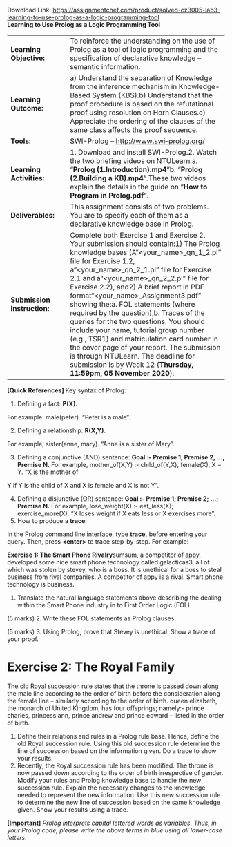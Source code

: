 Download Link: https://assignmentchef.com/product/solved-cz3005-lab3-learning-to-use-prolog-as-a-logic-programming-tool
<br>
<strong>Learning to Use Prolog as a Logic Programming Tool </strong>

<table width="601">

 <tbody>

  <tr>

   <td width="160"><strong>Learning Objective: </strong></td>

   <td width="441">To reinforce the understanding on the use of Prolog as a tool of logic programming and the specification of declarative knowledge – semantic information.<strong> </strong></td>

  </tr>

  <tr>

   <td width="160"><strong>Learning Outcome: </strong></td>

   <td width="441">a)     Understand the separation of Knowledge from the inference mechanism in Knowledge-Based System (KBS).b)    Understand that the proof procedure is based on the refutational proof using resolution on Horn Clauses.c)     Appreciate the ordering of the clauses of the same class affects the proof sequence. </td>

  </tr>

  <tr>

   <td width="160"><strong>Tools: </strong></td>

   <td width="441">SWI-Prolog – <a href="http://www.swi-prolog.org/">http://www.swi</a><a href="http://www.swi-prolog.org/">–</a><a href="http://www.swi-prolog.org/">prolog.org/</a></td>

  </tr>

  <tr>

   <td width="160"><strong>Learning Activities: </strong></td>

   <td width="441">1.     Download and install SWI-Prolog.2.     Watch the two briefing videos on NTULearn:a.    “<strong>Prolog (1.Introduction).mp4</strong>”b.    “<strong>Prolog (2.Building a KB).mp4</strong>“.These two videos explain the details in the guide on “<strong>How to Program in Prolog.pdf</strong>“. </td>

  </tr>

  <tr>

   <td width="160"><strong>Deliverables: </strong></td>

   <td width="441">This assignment consists of two problems. You are to specify each of them as a declarative knowledge base in Prolog. </td>

  </tr>

  <tr>

   <td width="160"><strong>Submission Instruction: </strong></td>

   <td width="441">Complete both Exercise 1 and Exercise 2. Your submission should contain:1)      The Prolog knowledge bases (A“&lt;your_name&gt;_qn_1_2.pl” file for Exercise 1.2, a“&lt;your_name&gt;_qn_2_1.pl” file for Exercise 2.1 and a“&lt;your_name&gt;_qn_2_2.pl” file for Exercise 2.2), and2)      A brief report in PDF format“&lt;your_name&gt;_Assignment3.pdf” showing the:a.    FOL statements (where required by the question),b.    Traces of the queries for the two questions. You should include your name, tutorial group number (e.g., TSR1) and matriculation card number in the cover page of your report. The submission is through NTULearn. The deadline for submission is by Week 12 (<strong>Thursday, 11:59pm, 05 November 2020</strong>). </td>

  </tr>

 </tbody>

</table>

<strong>         </strong>

<strong>[Quick References] </strong>Key syntax of Prolog:

<ol>

 <li>Defining a fact: <strong>P(X). </strong></li>

</ol>

For example: male(peter). “Peter is a male”.

<ol start="2">

 <li>Defining a relationship: <strong>R(X,Y).</strong></li>

</ol>

For example, sister(anne, mary). “Anne is a sister of Mary”.

<ol start="3">

 <li>Defining a conjunctive (AND) sentence: <strong>Goal :- Premise 1, Premise 2, …, Premise N.</strong> For example, mother_of(X,Y) :- child_of(Y,X), female(X), X = Y. “X is the mother of</li>

</ol>

Y if Y is the child of X and X is female and X is not Y”.

<ol start="4">

 <li>Defining a disjunctive (OR) sentence: <strong>Goal :- Premise 1; Premise 2; …; Premise N.</strong> For example, lose_weight(X) :- eat_less(X); exercise_more(X). “X loses weight if X eats less or X exercises more”.</li>

 <li>How to produce a <strong>trace</strong>:</li>

</ol>

In the Prolog command line interface, type <strong>trace,</strong> before entering your query. Then, press <strong>&lt;enter&gt;</strong> to trace step-by-step. For example:<strong>          </strong>

<strong>Exercise 1: The Smart Phone Rivalry</strong>sumsum, a competitor of appy, developed some nice smart phone technology called galacticas3, all of which was stolen by stevey, who is a boss. It is unethical for a boss to steal business from rival companies. A competitor of appy is a rival. Smart phone technology is business.

<ol>

 <li>Translate the natural language statements above describing the dealing within the Smart Phone industry in to First Order Logic (FOL).</li>

</ol>

(5 marks) 2. Write these FOL statements as Prolog clauses.

(5 marks) 3. Using Prolog, prove that Stevey is unethical. Show a trace of your proof.

<h1>Exercise 2: The Royal Family</h1>

The old Royal succession rule states that the throne is passed down along the male line according to the order of birth before the consideration along the female line – similarly according to the order of birth. queen elizabeth, the monarch of United Kingdom, has four offsprings; namely:- prince charles, princess ann, prince andrew and prince edward – listed in the order of birth.

<ol>

 <li>Define their relations and rules in a Prolog rule base. Hence, define the old Royal succession rule. Using this old succession rule determine the line of succession based on the information given. Do a trace to show your results.</li>

 <li>Recently, the Royal succession rule has been modified. The throne is now passed down according to the order of birth irrespective of gender. Modify your rules and Prolog knowledge base to handle the new succession rule. Explain the necessary changes to the knowledge needed to represent the new information. Use this new succession rule to determine the new line of succession based on the same knowledge given. Show your results using a trace.</li>

</ol>

<strong>[</strong><strong><u>Important</u>]</strong> <em>Prolog interprets capital lettered words as variables. Thus, in your Prolog code, please write the above terms in </em><em>blue using all lower-case letters. </em>